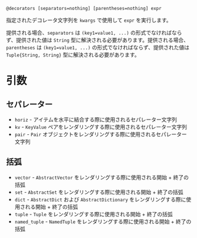 ```
@decorators [separators=nothing] [parentheses=nothing] expr
```

指定されたデコレータ文字列を `kwargs` で使用して `expr` を実行します。

提供される場合、`separators` は `(key1=value1, ...)` の形式でなければならず、提供された値は `String` 型に解決される必要があります。提供される場合、`parentheses` は `(key1=value1, ...)` の形式でなければならず、提供された値は `Tuple{String, String}` 型に解決される必要があります。

# 引数

## セパレーター

  * `horiz` - アイテムを水平に結合する際に使用されるセパレーター文字列
  * `kv` - `KeyValue` ペアをレンダリングする際に使用されるセパレーター文字列
  * `pair` - `Pair` オブジェクトをレンダリングする際に使用されるセパレーター文字列

## 括弧

  * `vector` - `AbstractVector` をレンダリングする際に使用される開始 + 終了の括弧
  * `set` - `AbstractSet` をレンダリングする際に使用される開始 + 終了の括弧
  * `dict` - `AbstractDict` および `AbstractDictionary` をレンダリングする際に使用される開始 + 終了の括弧
  * `tuple` - `Tuple` をレンダリングする際に使用される開始 + 終了の括弧
  * `named_tuple` - `NamedTuple` をレンダリングする際に使用される開始 + 終了の括弧
